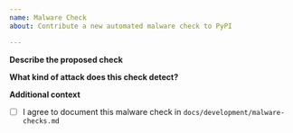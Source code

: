 ```yaml
---
name: Malware Check
about: Contribute a new automated malware check to PyPI

---
```


**Describe the proposed check**
<!-- A clear and concise description of the check to be implemented. Go to https://warehouse.pypa.io/development/malware-checks/ for more information about the malware check types and architecture.-->

**What kind of attack does this check detect?**
<!-- What threat vector does this check address? -->

**Additional context**
<!-- Add any other context, links, third-party information, rate limits, etc. about the check here. -->

* [ ] I agree to document this malware check in `docs/development/malware-checks.md`
